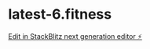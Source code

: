 # latest-6.fitness

[Edit in StackBlitz next generation editor ⚡️](https://stackblitz.com/~/github.com/emt28/latest-6.fitness)